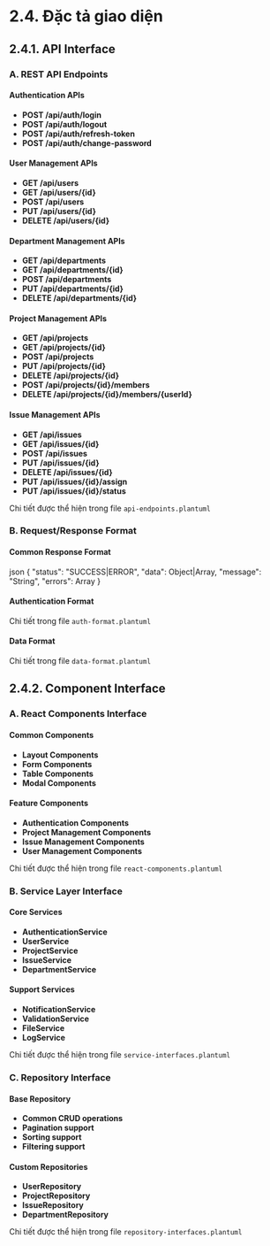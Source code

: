 # 2.4. Đặc tả giao diện

## 2.4.1. API Interface

### A. REST API Endpoints

#### Authentication APIs
- **POST /api/auth/login**
- **POST /api/auth/logout**
- **POST /api/auth/refresh-token**
- **POST /api/auth/change-password**

#### User Management APIs
- **GET /api/users**
- **GET /api/users/{id}**
- **POST /api/users**
- **PUT /api/users/{id}**
- **DELETE /api/users/{id}**

#### Department Management APIs
- **GET /api/departments**
- **GET /api/departments/{id}**
- **POST /api/departments**
- **PUT /api/departments/{id}**
- **DELETE /api/departments/{id}**

#### Project Management APIs
- **GET /api/projects**
- **GET /api/projects/{id}**
- **POST /api/projects**
- **PUT /api/projects/{id}**
- **DELETE /api/projects/{id}**
- **POST /api/projects/{id}/members**
- **DELETE /api/projects/{id}/members/{userId}**

#### Issue Management APIs
- **GET /api/issues**
- **GET /api/issues/{id}**
- **POST /api/issues**
- **PUT /api/issues/{id}**
- **DELETE /api/issues/{id}**
- **PUT /api/issues/{id}/assign**
- **PUT /api/issues/{id}/status**

Chi tiết được thể hiện trong file `api-endpoints.plantuml`

### B. Request/Response Format

#### Common Response Format
json
{
"status": "SUCCESS|ERROR",
"data": Object|Array,
"message": "String",
"errors": Array<String>
}


#### Authentication Format
Chi tiết trong file `auth-format.plantuml`

#### Data Format
Chi tiết trong file `data-format.plantuml`

## 2.4.2. Component Interface

### A. React Components Interface

#### Common Components
- **Layout Components**
- **Form Components**
- **Table Components**
- **Modal Components**

#### Feature Components
- **Authentication Components**
- **Project Management Components**
- **Issue Management Components**
- **User Management Components**

Chi tiết được thể hiện trong file `react-components.plantuml`

### B. Service Layer Interface

#### Core Services
- **AuthenticationService**
- **UserService**
- **ProjectService**
- **IssueService**
- **DepartmentService**

#### Support Services
- **NotificationService**
- **ValidationService**
- **FileService**
- **LogService**

Chi tiết được thể hiện trong file `service-interfaces.plantuml`

### C. Repository Interface

#### Base Repository
- **Common CRUD operations**
- **Pagination support**
- **Sorting support**
- **Filtering support**

#### Custom Repositories
- **UserRepository**
- **ProjectRepository**
- **IssueRepository**
- **DepartmentRepository**

Chi tiết được thể hiện trong file `repository-interfaces.plantuml`
